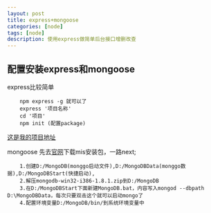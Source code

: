 ```yaml
---
layout: post
title: express+mongoose
categories: [node]
tags: [node]
description: 使用express做简单后台接口增删改查
---
```



## 配置安装express和mongoose
	
express比较简单
``` 
	npm express -g 就可以了
	express '项目名称'
	cd '项目'
	npm init (配置package)

```
[这是我的项目地址](https://github.com/2016caicai/express-mongo)

mongoose 先去[官网](http://www.mongodb.org/)下载mis安装包，一路next;
```
	1.创建D:/MongoDB(monggo启动文件),D:/MongoDBData(monggo数据),D:/MongoDBStart(快捷启动),
	2.解压mongodb-win32-i386-1.8.1.zip到D:/MongoDB
	3.在D:/MongoDBStart下面新建MongoDB.bat，内容写入mongod --dbpath D:\MongoDBData，每次只要双击这个就可以启动mongo了
	4.配置环境变量D:/MongoDB/bin/到系统环境变量中
